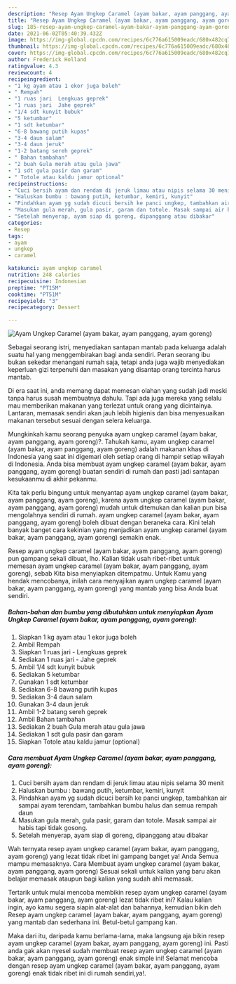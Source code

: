 ```yaml
---
description: "Resep Ayam Ungkep Caramel (ayam bakar, ayam panggang, ayam goreng) Sederhana dan Mudah Dibuat"
title: "Resep Ayam Ungkep Caramel (ayam bakar, ayam panggang, ayam goreng) Sederhana dan Mudah Dibuat"
slug: 185-resep-ayam-ungkep-caramel-ayam-bakar-ayam-panggang-ayam-goreng-sederhana-dan-mudah-dibuat
date: 2021-06-02T05:40:39.432Z
image: https://img-global.cpcdn.com/recipes/6c776a615009eadc/680x482cq70/ayam-ungkep-caramel-ayam-bakar-ayam-panggang-ayam-goreng-foto-resep-utama.jpg
thumbnail: https://img-global.cpcdn.com/recipes/6c776a615009eadc/680x482cq70/ayam-ungkep-caramel-ayam-bakar-ayam-panggang-ayam-goreng-foto-resep-utama.jpg
cover: https://img-global.cpcdn.com/recipes/6c776a615009eadc/680x482cq70/ayam-ungkep-caramel-ayam-bakar-ayam-panggang-ayam-goreng-foto-resep-utama.jpg
author: Frederick Holland
ratingvalue: 4.3
reviewcount: 4
recipeingredient:
- "1 kg ayam atau 1 ekor juga boleh"
- " Rempah"
- "1 ruas jari  Lengkuas geprek"
- "1 ruas jari  Jahe geprek"
- "1/4 sdt kunyit bubuk"
- "5 ketumbar"
- "1 sdt ketumbar"
- "6-8 bawang putih kupas"
- "3-4 daun salam"
- "3-4 daun jeruk"
- "1-2 batang sereh geprek"
- " Bahan tambahan"
- "2 buah Gula merah atau gula jawa"
- "1 sdt gula pasir dan garam"
- " Totole atau kaldu jamur optional"
recipeinstructions:
- "Cuci bersih ayam dan rendam di jeruk limau atau nipis selama 30 menit"
- "Haluskan bumbu : bawang putih, ketumbar, kemiri, kunyit"
- "Pindahkan ayam yg sudah dicuci bersih ke panci ungkep, tambahkan air sampai ayam terendam, tambahkan bumbu halus dan semua rempah daun"
- "Masukan gula merah, gula pasir, garam dan totole. Masak sampai air habis tapi tidak gosong."
- "Setelah menyerap, ayam siap di goreng, dipanggang atau dibakar"
categories:
- Resep
tags:
- ayam
- ungkep
- caramel

katakunci: ayam ungkep caramel 
nutrition: 248 calories
recipecuisine: Indonesian
preptime: "PT15M"
cooktime: "PT51M"
recipeyield: "3"
recipecategory: Dessert

---
```



![Ayam Ungkep Caramel (ayam bakar, ayam panggang, ayam goreng)](https://img-global.cpcdn.com/recipes/6c776a615009eadc/680x482cq70/ayam-ungkep-caramel-ayam-bakar-ayam-panggang-ayam-goreng-foto-resep-utama.jpg)

Sebagai seorang istri, menyediakan santapan mantab pada keluarga adalah suatu hal yang menggembirakan bagi anda sendiri. Peran seorang ibu bukan sekedar menangani rumah saja, tetapi anda juga wajib menyediakan keperluan gizi terpenuhi dan masakan yang disantap orang tercinta harus mantab.

Di era  saat ini, anda memang dapat memesan olahan yang sudah jadi meski tanpa harus susah membuatnya dahulu. Tapi ada juga mereka yang selalu mau memberikan makanan yang terlezat untuk orang yang dicintainya. Lantaran, memasak sendiri akan jauh lebih higienis dan bisa menyesuaikan makanan tersebut sesuai dengan selera keluarga. 



Mungkinkah kamu seorang penyuka ayam ungkep caramel (ayam bakar, ayam panggang, ayam goreng)?. Tahukah kamu, ayam ungkep caramel (ayam bakar, ayam panggang, ayam goreng) adalah makanan khas di Indonesia yang saat ini digemari oleh setiap orang di hampir setiap wilayah di Indonesia. Anda bisa membuat ayam ungkep caramel (ayam bakar, ayam panggang, ayam goreng) buatan sendiri di rumah dan pasti jadi santapan kesukaanmu di akhir pekanmu.

Kita tak perlu bingung untuk menyantap ayam ungkep caramel (ayam bakar, ayam panggang, ayam goreng), karena ayam ungkep caramel (ayam bakar, ayam panggang, ayam goreng) mudah untuk ditemukan dan kalian pun bisa mengolahnya sendiri di rumah. ayam ungkep caramel (ayam bakar, ayam panggang, ayam goreng) boleh dibuat dengan beraneka cara. Kini telah banyak banget cara kekinian yang menjadikan ayam ungkep caramel (ayam bakar, ayam panggang, ayam goreng) semakin enak.

Resep ayam ungkep caramel (ayam bakar, ayam panggang, ayam goreng) pun gampang sekali dibuat, lho. Kalian tidak usah ribet-ribet untuk memesan ayam ungkep caramel (ayam bakar, ayam panggang, ayam goreng), sebab Kita bisa menyiapkan ditempatmu. Untuk Kamu yang hendak mencobanya, inilah cara menyajikan ayam ungkep caramel (ayam bakar, ayam panggang, ayam goreng) yang mantab yang bisa Anda buat sendiri.

<!--inarticleads1-->

##### Bahan-bahan dan bumbu yang dibutuhkan untuk menyiapkan Ayam Ungkep Caramel (ayam bakar, ayam panggang, ayam goreng):

1. Siapkan 1 kg ayam atau 1 ekor juga boleh
1. Ambil  Rempah
1. Siapkan 1 ruas jari - Lengkuas geprek
1. Sediakan 1 ruas jari - Jahe geprek
1. Ambil 1/4 sdt kunyit bubuk
1. Sediakan 5 ketumbar
1. Gunakan 1 sdt ketumbar
1. Sediakan 6-8 bawang putih kupas
1. Sediakan 3-4 daun salam
1. Gunakan 3-4 daun jeruk
1. Ambil 1-2 batang sereh geprek
1. Ambil  Bahan tambahan
1. Sediakan 2 buah Gula merah atau gula jawa
1. Sediakan 1 sdt gula pasir dan garam
1. Siapkan  Totole atau kaldu jamur (optional)




<!--inarticleads2-->

##### Cara membuat Ayam Ungkep Caramel (ayam bakar, ayam panggang, ayam goreng):

1. Cuci bersih ayam dan rendam di jeruk limau atau nipis selama 30 menit
1. Haluskan bumbu : bawang putih, ketumbar, kemiri, kunyit
1. Pindahkan ayam yg sudah dicuci bersih ke panci ungkep, tambahkan air sampai ayam terendam, tambahkan bumbu halus dan semua rempah daun
1. Masukan gula merah, gula pasir, garam dan totole. Masak sampai air habis tapi tidak gosong.
1. Setelah menyerap, ayam siap di goreng, dipanggang atau dibakar




Wah ternyata resep ayam ungkep caramel (ayam bakar, ayam panggang, ayam goreng) yang lezat tidak ribet ini gampang banget ya! Anda Semua mampu memasaknya. Cara Membuat ayam ungkep caramel (ayam bakar, ayam panggang, ayam goreng) Sesuai sekali untuk kalian yang baru akan belajar memasak ataupun bagi kalian yang sudah ahli memasak.

Tertarik untuk mulai mencoba membikin resep ayam ungkep caramel (ayam bakar, ayam panggang, ayam goreng) lezat tidak ribet ini? Kalau kalian ingin, ayo kamu segera siapin alat-alat dan bahannya, kemudian bikin deh Resep ayam ungkep caramel (ayam bakar, ayam panggang, ayam goreng) yang mantab dan sederhana ini. Betul-betul gampang kan. 

Maka dari itu, daripada kamu berlama-lama, maka langsung aja bikin resep ayam ungkep caramel (ayam bakar, ayam panggang, ayam goreng) ini. Pasti anda gak akan nyesel sudah membuat resep ayam ungkep caramel (ayam bakar, ayam panggang, ayam goreng) enak simple ini! Selamat mencoba dengan resep ayam ungkep caramel (ayam bakar, ayam panggang, ayam goreng) enak tidak ribet ini di rumah sendiri,ya!.

